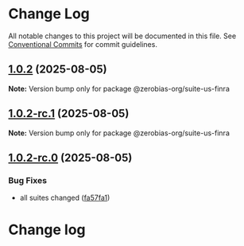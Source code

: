 # Change Log

All notable changes to this project will be documented in this file.
See [Conventional Commits](https://conventionalcommits.org) for commit guidelines.

## [1.0.2](https://github.com/zerobias-org/suite/compare/@zerobias-org/suite-us-finra@1.0.2-rc.1...@zerobias-org/suite-us-finra@1.0.2) (2025-08-05)

**Note:** Version bump only for package @zerobias-org/suite-us-finra





## [1.0.2-rc.1](https://github.com/zerobias-org/suite/compare/@zerobias-org/suite-us-finra@1.0.2-rc.0...@zerobias-org/suite-us-finra@1.0.2-rc.1) (2025-08-05)

**Note:** Version bump only for package @zerobias-org/suite-us-finra





## [1.0.2-rc.0](https://github.com/zerobias-org/suite/compare/@zerobias-org/suite-us-finra@1.0.1...@zerobias-org/suite-us-finra@1.0.2-rc.0) (2025-08-05)


### Bug Fixes

* all suites changed ([fa57fa1](https://github.com/zerobias-org/suite/commit/fa57fa1af7628003297df46b2d7740fe95bd2666))





# Change log
